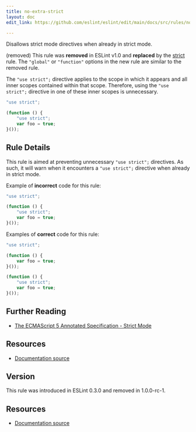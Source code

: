 ```yaml
---
title: no-extra-strict
layout: doc
edit_link: https://github.com/eslint/eslint/edit/main/docs/src/rules/no-extra-strict.md

---
```


Disallows strict mode directives when already in strict mode.

(removed) This rule was **removed** in ESLint v1.0 and **replaced** by the [strict](strict) rule. The `"global"` or `"function"` options in the new rule are similar to the removed rule.

The `"use strict";` directive applies to the scope in which it appears and all inner scopes contained within that scope. Therefore, using the `"use strict";` directive in one of these inner scopes is unnecessary.

```js
"use strict";

(function () {
    "use strict";
    var foo = true;
}());
```

## Rule Details

This rule is aimed at preventing unnecessary `"use strict";` directives. As such, it will warn when it encounters a `"use strict";` directive when already in strict mode.

Example of **incorrect** code for this rule:

```js
"use strict";

(function () {
    "use strict";
    var foo = true;
}());
```

Examples of **correct** code for this rule:

```js
"use strict";

(function () {
    var foo = true;
}());
```

```js
(function () {
    "use strict";
    var foo = true;
}());
```

## Further Reading

* [The ECMAScript 5 Annotated Specification - Strict Mode](https://es5.github.io/#C)

## Resources

* [Documentation source](https://github.com/eslint/eslint/tree/HEAD/docs/src/rules/no-extra-strict.md)

## Version

This rule was introduced in ESLint 0.3.0 and removed in 1.0.0-rc-1.

## Resources

* [Documentation source](https://github.com/eslint/eslint/tree/HEAD/docs/src/rules/no-extra-strict.md)
